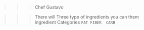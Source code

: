 >>> Chef Gustavo
>>>
>>

>>> There will Three type of ingredients you can  them ingredient Categories ``FAT FIBER  CARB``
>>>
>>
